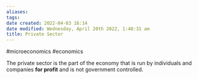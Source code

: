 ```yaml
---
aliases: 
tags: 
date created: 2022-04-03 16:14
date modified: Wednesday, April 20th 2022, 1:48:31 am
title: Private Sector
---
```


#microeconomics #economics

The private sector is the part of the economy that is run by individuals and companies **for profit** and is not government controlled.
